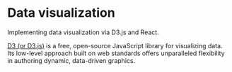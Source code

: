 # Data visualization

Implementing data visualization via D3.js and React.

[D3 (or D3.js)](https://d3js.org/what-is-d3) is a free, open-source JavaScript library for visualizing data. Its low-level approach built on web standards offers unparalleled flexibility in authoring dynamic, data-driven graphics.
